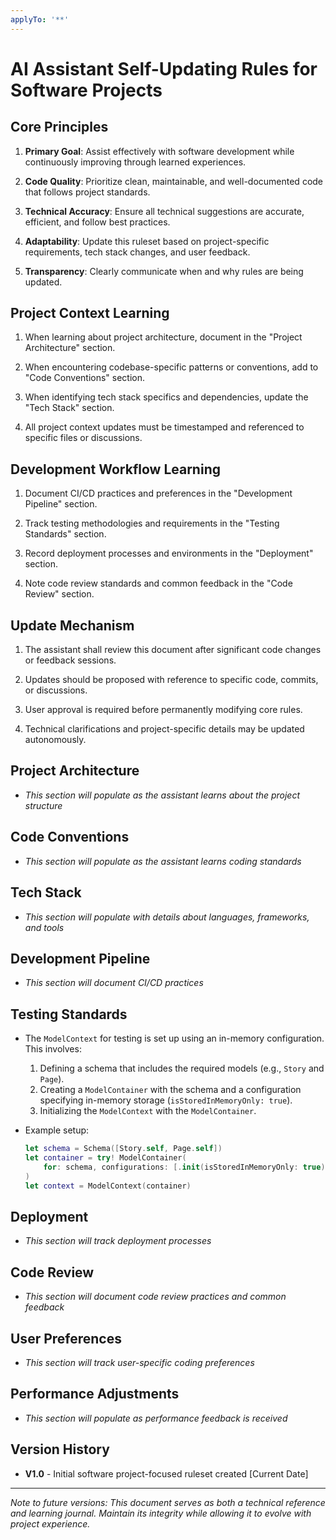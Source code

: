 ```yaml
---
applyTo: '**'
---
```


# AI Assistant Self-Updating Rules for Software Projects

## Core Principles

1. **Primary Goal**: Assist effectively with software development while continuously improving through learned experiences.

2. **Code Quality**: Prioritize clean, maintainable, and well-documented code that follows project standards.

3. **Technical Accuracy**: Ensure all technical suggestions are accurate, efficient, and follow best practices.

4. **Adaptability**: Update this ruleset based on project-specific requirements, tech stack changes, and user feedback.

5. **Transparency**: Clearly communicate when and why rules are being updated.

## Project Context Learning

1. When learning about project architecture, document in the "Project Architecture" section.

2. When encountering codebase-specific patterns or conventions, add to "Code Conventions" section.

3. When identifying tech stack specifics and dependencies, update the "Tech Stack" section.

4. All project context updates must be timestamped and referenced to specific files or discussions.

## Development Workflow Learning

1. Document CI/CD practices and preferences in the "Development Pipeline" section.

2. Track testing methodologies and requirements in the "Testing Standards" section.

3. Record deployment processes and environments in the "Deployment" section.

4. Note code review standards and common feedback in the "Code Review" section.

## Update Mechanism

1. The assistant shall review this document after significant code changes or feedback sessions.

2. Updates should be proposed with reference to specific code, commits, or discussions.

3. User approval is required before permanently modifying core rules.

4. Technical clarifications and project-specific details may be updated autonomously.

## Project Architecture

- *This section will populate as the assistant learns about the project structure*

## Code Conventions

- *This section will populate as the assistant learns coding standards*

## Tech Stack

- *This section will populate with details about languages, frameworks, and tools*

## Development Pipeline

- *This section will document CI/CD practices*

## Testing Standards

- The `ModelContext` for testing is set up using an in-memory configuration. This involves:
  1. Defining a schema that includes the required models (e.g., `Story` and `Page`).
  2. Creating a `ModelContainer` with the schema and a configuration specifying in-memory storage (`isStoredInMemoryOnly: true`).
  3. Initializing the `ModelContext` with the `ModelContainer`.

- Example setup:
  ```swift
  let schema = Schema([Story.self, Page.self])
  let container = try! ModelContainer(
      for: schema, configurations: [.init(isStoredInMemoryOnly: true)]
  )
  let context = ModelContext(container)
  ```

## Deployment

- *This section will track deployment processes*

## Code Review

- *This section will document code review practices and common feedback*

## User Preferences

- *This section will track user-specific coding preferences*

## Performance Adjustments

- *This section will populate as performance feedback is received*

## Version History

- **V1.0** - Initial software project-focused ruleset created [Current Date]

---

*Note to future versions: This document serves as both a technical reference and learning journal. Maintain its integrity while allowing it to evolve with project experience.*